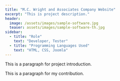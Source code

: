 ```yaml
---
title: "M.C. Wright and Associates Company Website"
excerpt: "This is project description."
header:
  image: /assets/images/sample-software.jpg
  teaser: assets/images/sample-software-th.jpg
sidebar:
  - title: "Role"
    text: "Developer, Tester"
  - title: "Programming Languages Used"
    text: "HTML, CSS, Joomla"
---
```


This is a paragraph for project introduction.

This is a paragraph for my contribution.
